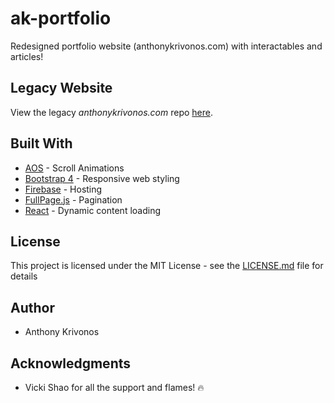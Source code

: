 # ak-portfolio

Redesigned portfolio website (anthonykrivonos.com) with interactables and articles!

## Legacy Website

View the legacy *anthonykrivonos.com* repo [here](https://github.com/anthonykrivonos/ak-website).

## Built With

* [AOS](https://michalsnik.github.io/aos/) - Scroll Animations
* [Bootstrap 4](https://getbootstrap.com/) - Responsive web styling
* [Firebase](https://firebase.google.com/) - Hosting
* [FullPage.js](https://alvarotrigo.com/fullPage/) - Pagination
* [React](https://reactjs.org/) - Dynamic content loading

## License

This project is licensed under the MIT License - see the [LICENSE.md](LICENSE.md) file for details

## Author

* Anthony Krivonos

## Acknowledgments

* Vicki Shao for all the support and flames! 🔥
